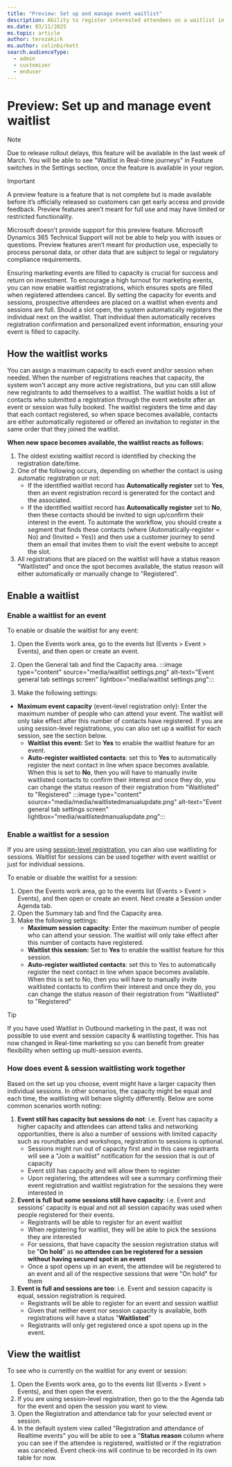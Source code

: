 ```yaml
---
title: "Preview: Set up and manage event waitlist"
description: Ability to register interested attendees on a waitlist in Dynamics 365 Customer Insights - Journeys.
ms.date: 03/11/2025
ms.topic: article
author: terezakirk
ms.author: colinbirkett
search.audienceType: 
  - admin
  - customizer
  - enduser
---
```


# Preview: Set up and manage event waitlist

> [!NOTE]
> Due to release rollout delays, this feature will be available in the last week of March. You will be able to see "Waitlist in Real-time journeys" in Feature switches in the Settings section, once the feature is available in your region.

> [!IMPORTANT]
> A preview feature is a feature that is not complete but is made available before it’s officially released so customers can get early access and provide feedback. Preview features aren’t meant for full use and may have limited or restricted functionality.
>
> Microsoft doesn't provide support for this preview feature. Microsoft Dynamics 365 Technical Support will not be able to help you with issues or questions. Preview features aren’t meant for production use, especially to process personal data, or other data that are subject to legal or regulatory compliance requirements.

Ensuring marketing events are filled to capacity is crucial for success and return on investment. To encourage a high turnout for marketing events, you can now enable waitlist registrations, which ensures spots are filled when registered attendees cancel. By setting the capacity for events and sessions, prospective attendees are placed on a waitlist when events and sessions are full. Should a slot open, the system automatically registers the individual next on the waitlist. That individual then automatically receives registration confirmation and personalized event information, ensuring your event is filled to capacity.

## How the waitlist works

You can assign a maximum capacity to each event and/or session when needed. When the number of registrations reaches that capacity, the system won't accept any more active registrations, but you can still allow new registrants to add themselves to a waitlist. The waitlist holds a list of contacts who submitted a registration through the event website after an event or session was fully booked. The waitlist registers the time and day that each contact registered, so when space becomes available, contacts are either automatically registered or offered an invitation to register in the same order that they joined the waitlist. 

**When new space becomes available, the waitlist reacts as follows:**

1. The oldest existing waitlist record is identified by checking the registration date/time.
1. One of the following occurs, depending on whether the contact is using automatic registration or not:
    - If the identified waitlist record has **Automatically register** set to **Yes**, then an event registration record is generated for the contact and the associated.
    - If the identified waitlist record has **Automatically register** set to **No**, then these contacts should be invited to sign up/confirm their interest in the event. To automate the workflow, you should create a segment that finds these contacts (where (Automatically-register = No) and (Invited = Yes)) and then use a customer journey to send them an email that invites them to visit the event website to accept the slot.
1. All registrations that are placed on the waitlist will have a status reason "Waitlisted" and once the spot becomes available, the status reason will either automatically or manually change to "Registered".

## Enable a waitlist 

### Enable a waitlist for an event

To enable or disable the waitlist for any event:
1. Open the Events work area, go to the events list (Events > Event > Events), and then open or create an event.
1. Open the General tab and find the Capacity area.
   :::image type="content" source="media/waitlist settings.png" alt-text="Event general tab settings screen" lightbox="media/waitlist settings.png":::

1. Make the following settings:
  - **Maximum event capacity** (event-level registration only): Enter the maximum number of people who can attend your event. The waitlist will only take effect after this number of contacts have registered. If you are using session-level registrations, you can also set up a waitlist for each session, see the section below.
    - **Waitlist this event:** Set to **Yes** to enable the waitlist feature for an event.
    - **Auto-register waitlisted contacts**: set this to **Yes** to automatically register the next contact in line when space becomes available. When this is set to **No**, then you will have to manually invite waitlisted contacts to confirm their interest and once they do, you can change the status reason of their registration from "Waitlisted" to "Registered"
   :::image type="content" source="media/media/waitlistedmanualupdate.png" alt-text="Event general tab settings screen" lightbox="media/waitlistedmanualupdate.png":::

### Enable a waitlist for a session

If you are using [session-level registration]([url](https://learn.microsoft.com/en-us/dynamics365/customer-insights/journeys/real-time-journeys-event-session)), you can also use waitlisting for sessions. Waitlist for sessions can be used together with event waitlist or just for individual sessions. 

To enable or disable the waitlist for a session:
1. Open the Events work area, go to the events list (Events > Event > Events), and then open or create an event. Next create a Session under Agenda tab.
1. Open the Summary tab and find the Capacity area.
1. Make the following settings:
    - **Maximum session capacity**: Enter the maximum number of people who can attend your session. The waitlist will only take effect after this number of contacts have registered.
    - **Waitlist this session:** Set to **Yes** to enable the waitlist feature for this session.
    - **Auto-register waitlisted contacts**: set this to Yes to automatically register the next contact in line when space becomes available. When this is set to No, then you will have to manually invite waitlisted contacts to confirm their interest and once they do, you can change the status reason of their registration from "Waitlisted" to "Registered"

> [!TIP]
> If you have used Waitlist in Outbound marketing in the past, it was not possible to use event and session capacity & waitlisting together. This has now changed in Real-time marketing so you can benefit from greater flexibility when setting up multi-session events.

### How does event & session waitlisting work together

Based on the set up you choose, event might have a larger capacity then individual sessions. In other scenarios, the capacity might be equal and each time, the waitlisting will behave slightly differently. Below are some common scenarios worth noting: 

1. **Event still has capacity but sessions do not**: i.e. Event has capacity a higher capacity and attendees can attend talks and networking opportunities, there is also a number of sessions with limited capacity such as roundtables and workshops, registration to sessions is optional.
    - Sessions might run out of capacity first and in this case registrants will see a "Join a waitlist" notification for the session that is out of capacity
    - Event still has capacity and will allow them to register
    - Upon registering, the attendees will see a summary confirming their event registration and waitlist registration for the sessions they were interested in
1. **Event is full but some sessions still have capacity**: i.e. Event and sessions' capacity is equal and not all session capacity was used when people registered for their events.
    - Registrants will be able to register for an event waitlist
    - When registering for waitlist, they will be able to pick the sessions they are interested
    - For sessions, that have capacity the session registration status will be "**On hold**" as **no attendee can be registered for a session without having secured spot in an event**
    - Once a spot opens up in an event, the attendee will be registered to an event and all of the respective sessions that were "On hold" for them
1. **Event is full and sessions are too**: i.e. Event and session capacity is equal, session registration is required.
    - Registrants will be able to register for an event and session waitlist
    - Given that neither event nor session capacity is available, both registrations will have a status "**Waitlisted**"
    - Registrants will only get registered once a spot opens up in the event. 

## View the waitlist

To see who is currently on the waitlist for any event or session:

1. Open the Events work area, go to the events list (Events > Event > Events), and then open the event.
1. If you are using session-level registration, then go to the the Agenda tab for the event and open the session you want to view.
1. Open the Registration and attendance tab for your selected event or session.
1. In the default system view called "Registration and attendance of Realtime events" you will be able to see a "**Status reason** column where you can see if the attendee is registered, waitlisted or if the registration was canceled. Event check-ins will continue to be recorded in its own table for now. 

